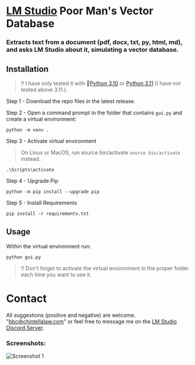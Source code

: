 # [LM Studio](https://github.com/lmstudio-ai) Poor Man's Vector Database

### Extracts text from a document (pdf, docx, txt, py, html, md), and asks LM Studio about it, simulating a vector database.

## Installation
> ‼️ I have only tested it with 🐍[Python 3.10](https://www.python.org/downloads/release/python-31011/) or [Python 3.11](https://www.python.org/downloads/release/python-3116/) (I have not tested above 3.11.).

Step 1 - Download the repo files in the latest release.

Step 2 - Open a command prompt in the folder that contains ```gui.py``` and create a virtual environment:
```
python -m venv .
```

Step 3 - Activate virtual environment
  > On Linux or MacOS, run source bin/activate ```source bin/activate``` instead.
```
.\Scripts\activate
```

Step 4 - Upgrade Pip
```
python -m pip install --upgrade pip
```

Step 5 - Install Requirements
```
pip install -r requirements.txt
```

## Usage

Within the virtual environment run:
```
python gui.py
```
> ‼️ Don't forget to activate the virtual environment in the proper folder each time you want to use it.

# Contact

All suggestions (positive and negative) are welcome.  "bbc@chintellalaw.com" or feel free to message me on the [LM Studio Discord Server](https://discord.gg/aPQfnNkxGC).

### Screenshots:

![Screenshot 1](https://github.com/BBC-Esq/Poor-Man-Vector-Database/blob/main/screenshot.png)
